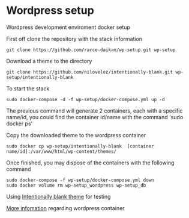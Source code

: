 # Wordpress setup
Wordpress development enviroment docker setup

First off clone the repository with the stack information

```shell
git clone https://github.com/rarce-daikan/wp-setup.git wp-setup
```

Download a theme to the directory

```shell
git clone https://github.com/nilovelez/intentionally-blank.git wp-setup/intentionally-blank
```

To start the stack

```shell
sudo docker-compose -d -f wp-setup/docker-compose.yml up -d
```
The previous command will generate 2 containers, each with a specific name/id, you could find the container id/name with the command 'sudo docker ps'

Copy the downloaded theme to the wordpress container

```shell
sudo docker cp wp-setup/intentionally-blank  [container name/id]:/var/www/html/wp-content/themes/
```

Once finished, you may dispose of the containers with the following command

```shell
sudo docker-compose -f wp-setup/docker-compose.yml down
sudo docker volume rm wp-setup_wordpress wp-setup_db
```

Using [Intentionally blank theme](https://github.com/nilovelez/intentionally-blank) for testing

[More infomation](https://hub.docker.com/_/wordpress) regarding wordpress container
